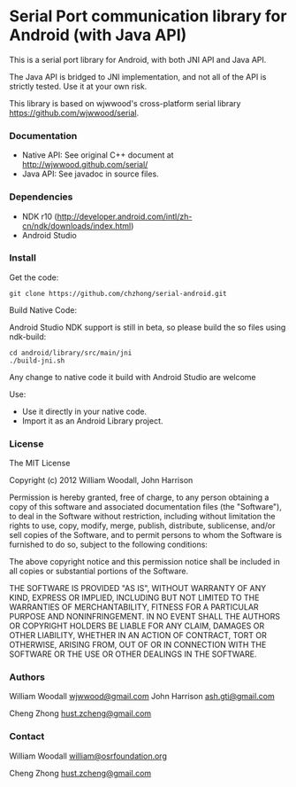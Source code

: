 # Serial Port communication library for Android (with Java API)

This is a serial port library for Android, with both JNI API and Java API.

The Java API is bridged to JNI implementation, and not all of the API is strictly tested. Use it at your own risk.

This library is based on wjwwood's cross-platform serial library  https://github.com/wjwwood/serial.


### Documentation

* Native API: See original C++ document at http://wjwwood.github.com/serial/
* Java API: See javadoc in source files.

### Dependencies

* NDK r10 (http://developer.android.com/intl/zh-cn/ndk/downloads/index.html)
* Android Studio

### Install

Get the code:

    git clone https://github.com/chzhong/serial-android.git

Build Native Code:

Android Studio NDK support is still in beta, so please build the so files using ndk-build:

    cd android/library/src/main/jni
    ./build-jni.sh

Any change to native code it build with Android Studio are welcome

Use:

* Use it directly in your native code.
* Import it as an Android Library project.

### License

The MIT License

Copyright (c) 2012 William Woodall, John Harrison

Permission is hereby granted, free of charge, to any person obtaining a copy of this software and associated documentation files (the "Software"), to deal in the Software without restriction, including without limitation the rights to use, copy, modify, merge, publish, distribute, sublicense, and/or sell copies of the Software, and to permit persons to whom the Software is furnished to do so, subject to the following conditions:

The above copyright notice and this permission notice shall be included in all copies or substantial portions of the Software.

THE SOFTWARE IS PROVIDED "AS IS", WITHOUT WARRANTY OF ANY KIND, EXPRESS OR IMPLIED, INCLUDING BUT NOT LIMITED TO THE WARRANTIES OF MERCHANTABILITY, FITNESS FOR A PARTICULAR PURPOSE AND NONINFRINGEMENT. IN NO EVENT SHALL THE AUTHORS OR COPYRIGHT HOLDERS BE LIABLE FOR ANY CLAIM, DAMAGES OR OTHER LIABILITY, WHETHER IN AN ACTION OF CONTRACT, TORT OR OTHERWISE, ARISING FROM, OUT OF OR IN CONNECTION WITH THE SOFTWARE OR THE USE OR OTHER DEALINGS IN THE SOFTWARE.

### Authors

William Woodall <wjwwood@gmail.com>
John Harrison <ash.gti@gmail.com>

Cheng Zhong <hust.zcheng@gmail.com>

### Contact

William Woodall <william@osrfoundation.org>

Cheng Zhong <hust.zcheng@gmail.com>